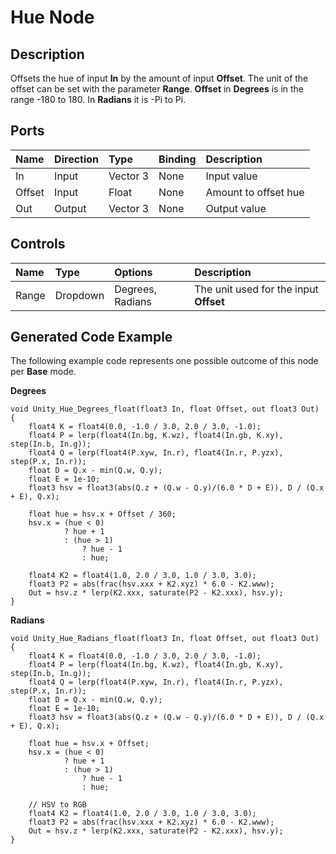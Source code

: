 # Hue Node

## Description

Offsets the hue of input **In** by the amount of input **Offset**. The unit of the offset can be set with the parameter **Range**. **Offset** in **Degrees** is in the range -180 to 180. In **Radians** it is -Pi to Pi.

## Ports

| Name        | Direction           | Type  | Binding | Description |
|:------------ |:-------------|:-----|:---|:---|
| In      | Input | Vector 3 | None | Input value |
| Offset      | Input | Float | None | Amount to offset hue |
| Out | Output      |    Vector 3 | None | Output value |

## Controls

| Name        | Type           | Options  | Description |
|:------------ |:-------------|:-----|:---|
| Range      | Dropdown | Degrees, Radians | The unit used for the input **Offset** |

## Generated Code Example

The following example code represents one possible outcome of this node per **Base** mode.

**Degrees**

```
void Unity_Hue_Degrees_float(float3 In, float Offset, out float3 Out)
{
    float4 K = float4(0.0, -1.0 / 3.0, 2.0 / 3.0, -1.0);
    float4 P = lerp(float4(In.bg, K.wz), float4(In.gb, K.xy), step(In.b, In.g));
    float4 Q = lerp(float4(P.xyw, In.r), float4(In.r, P.yzx), step(P.x, In.r));
    float D = Q.x - min(Q.w, Q.y);
    float E = 1e-10;
    float3 hsv = float3(abs(Q.z + (Q.w - Q.y)/(6.0 * D + E)), D / (Q.x + E), Q.x);

    float hue = hsv.x + Offset / 360;
    hsv.x = (hue < 0)
            ? hue + 1
            : (hue > 1)
                ? hue - 1
                : hue;

    float4 K2 = float4(1.0, 2.0 / 3.0, 1.0 / 3.0, 3.0);
    float3 P2 = abs(frac(hsv.xxx + K2.xyz) * 6.0 - K2.www);
    Out = hsv.z * lerp(K2.xxx, saturate(P2 - K2.xxx), hsv.y);
}
```

**Radians**

```
void Unity_Hue_Radians_float(float3 In, float Offset, out float3 Out)
{
    float4 K = float4(0.0, -1.0 / 3.0, 2.0 / 3.0, -1.0);
    float4 P = lerp(float4(In.bg, K.wz), float4(In.gb, K.xy), step(In.b, In.g));
    float4 Q = lerp(float4(P.xyw, In.r), float4(In.r, P.yzx), step(P.x, In.r));
    float D = Q.x - min(Q.w, Q.y);
    float E = 1e-10;
    float3 hsv = float3(abs(Q.z + (Q.w - Q.y)/(6.0 * D + E)), D / (Q.x + E), Q.x);

    float hue = hsv.x + Offset;
    hsv.x = (hue < 0)
            ? hue + 1
            : (hue > 1)
                ? hue - 1
                : hue;

    // HSV to RGB
    float4 K2 = float4(1.0, 2.0 / 3.0, 1.0 / 3.0, 3.0);
    float3 P2 = abs(frac(hsv.xxx + K2.xyz) * 6.0 - K2.www);
    Out = hsv.z * lerp(K2.xxx, saturate(P2 - K2.xxx), hsv.y);
}
```